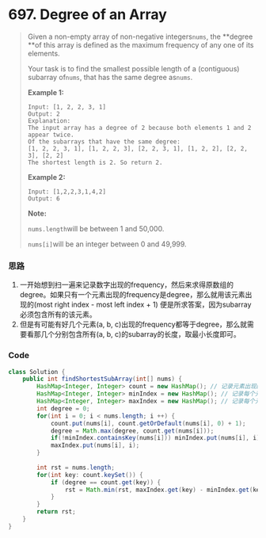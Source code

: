 # 697. Degree of an Array

> Given a non-empty array of non-negative integers`nums`, the **degree **of this array is defined as the maximum frequency of any one of its elements.
>
> Your task is to find the smallest possible length of a \(contiguous\) subarray of`nums`, that has the same degree as`nums`.
>
> **Example 1:**
>
> ```
> Input: [1, 2, 2, 3, 1]
> Output: 2
> Explanation: 
> The input array has a degree of 2 because both elements 1 and 2 appear twice.
> Of the subarrays that have the same degree:
> [1, 2, 2, 3, 1], [1, 2, 2, 3], [2, 2, 3, 1], [1, 2, 2], [2, 2, 3], [2, 2]
> The shortest length is 2. So return 2.
> ```
>
> **Example 2:**
>
> ```
> Input: [1,2,2,3,1,4,2]
> Output: 6
> ```
>
> **Note:**
>
> `nums.length`will be between 1 and 50,000.
>
> `nums[i]`will be an integer between 0 and 49,999.

### 思路

1. 一开始想到扫一遍来记录数字出现的frequency，然后来求得原数组的degree。如果只有一个元素出现的frequency是degree，那么就用该元素出现的\(most right index - most left index + 1\) 便是所求答案，因为subarray必须包含所有的该元素。
2. 但是有可能有好几个元素\(a, b, c\)出现的frequency都等于degree，那么就需要看那几个分别包含所有\(a, b, c\)的subarray的长度，取最小长度即可。

### Code

```java
class Solution {
    public int findShortestSubArray(int[] nums) {
        HashMap<Integer, Integer> count = new HashMap(); // 记录元素出现的次数
        HashMap<Integer, Integer> minIndex = new HashMap(); // 记录每个元素出现的most left index
        HashMap<Integer, Integer> maxIndex = new HashMap(); // 记录每个元素出现的most right index
        int degree = 0;
        for(int i = 0; i < nums.length; i ++) {
            count.put(nums[i], count.getOrDefault(nums[i], 0) + 1);
            degree = Math.max(degree, count.get(nums[i]));
            if(!minIndex.containsKey(nums[i])) minIndex.put(nums[i], i);
            maxIndex.put(nums[i], i);
        }
        
        int rst = nums.length;
        for(int key: count.keySet()) {
            if (degree == count.get(key)) {
                rst = Math.min(rst, maxIndex.get(key) - minIndex.get(key) + 1);
            }
        }
        return rst;
    }
}
```



